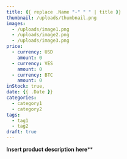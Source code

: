 ```yaml
---
title: {{ replace .Name "-" " " | title }}
thumbnail: /uploads/thumbnail.png
images:
  - /uploads/image1.png
  - /uploads/image2.png
  - /uploads/image3.png
price:
  - currency: USD
    amount: 0
  - currency: VES
    amount: 0
  - currency: BTC
    amount: 0
inStock: true,
date: {{ .Date }}
categories:
  - category1
  - category2
tags:
  - tag1
  - tag2
draft: true
---
```


**Insert product description here****

